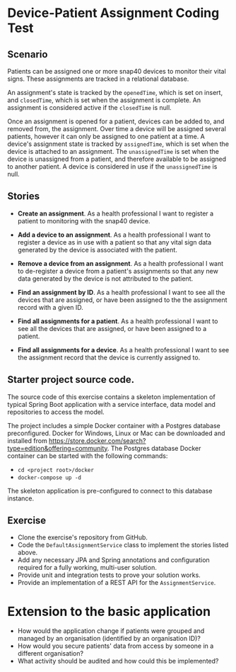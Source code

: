 # Device-Patient Assignment Coding Test

## Scenario
Patients can be assigned one or more snap40 devices to monitor their vital signs. These assignments are tracked in a 
relational database.

An assignment's state is tracked by the `openedTime`, which is set on insert, and `closedTime`, which is set when the 
assignment is complete. An assignment is considered active if the `closedTime` is null.

Once an assignment is opened for a patient, devices can be added to, and removed from, the assignment.
Over time a device will be assigned several patients, however it can only be assigned to one patient at a time. A device's
assignment state is tracked by `assignedTime`, which is set when the device is attached to an assignment. The `unassignedTime`
is set when the device is unassigned from a patient, and therefore available to be assigned to another patient. A device is 
considered in use if the `unassignedTime` is null.

## Stories
* **Create an assignment**.
As a health professional I want to register a patient to monitoring with the snap40 device.

* **Add a device to an assignment**.
As a health professional I want to register a device as in use with a patient so that any vital sign data generated by the device is associated with the patient.

* **Remove a device from an assignment**.
As a health professional I want to de-register a device from a patient's assignments so that any new data generated by the device is not attributed to the patient.

* **Find an assignment by ID**.
As a health professional I want to see all the devices that are assigned, or have been assigned to the the assignment record with a given ID.

* **Find all assignments for a patient**.
As a health professional I want to see all the devices that are assigned, or have been assigned to a patient.

* **Find all assignments for a device**.
As a health professional I want to see the assignment record that the device is currently assigned to.

## Starter project source code.
The source code of this exercise contains a skeleton implementation of typical Spring Boot application with a service
interface, data model and repositories to access the model.

The project includes a simple Docker container with a Postgres database preconfigured. Docker for Windows, Linux or Mac can 
be downloaded and installed from https://store.docker.com/search?type=edition&offering=community. The Postgres database
Docker container can be started with the following commands:

* `cd <project root>/docker`
* `docker-compose up -d`

The skeleton application is pre-configured to connect to this database instance.

## Exercise
* Clone the exercise's repository from GitHub.
* Code the `DefaultAssignmentService` class to implement the stories listed above.
* Add any necessary JPA and Spring annotations and configuration required for a fully working, multi-user solution.
* Provide unit and integration tests to prove your solution works.
* Provide an implementation of a REST API for the `AssignmentService`.

# Extension to the basic application
* How would the application change if patients were grouped and managed by an organisation (identified by an organisation ID)?
* How would you secure patients' data from access by someone in a different organisation?
* What activity should be audited and how could this be implemented?
